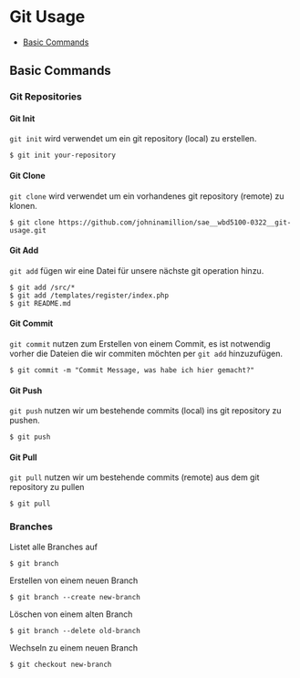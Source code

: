 # Git Usage

* [Basic Commands](#basic-commands)

## Basic Commands

### Git Repositories

#### Git Init
`git init` wird verwendet um ein git repository (local) zu erstellen.

```shell
$ git init your-repository
```

#### Git Clone
`git clone` wird verwendet um ein vorhandenes git repository (remote) zu klonen.

```shell
$ git clone https://github.com/johninamillion/sae__wbd5100-0322__git-usage.git
```

#### Git Add
`git add` fügen wir eine Datei für unsere nächste git operation hinzu.

```shell
$ git add /src/*
$ git add /templates/register/index.php
$ git README.md
```

#### Git Commit
`git commit` nutzen zum Erstellen von einem Commit, es ist notwendig vorher die Dateien die wir commiten möchten per `git add` hinzuzufügen.

```shell
$ git commit -m "Commit Message, was habe ich hier gemacht?"
```

#### Git Push
`git push` nutzen wir um bestehende commits (local) ins git repository zu pushen.

```shell
$ git push
```

#### Git Pull
`git pull` nutzen wir um bestehende commits (remote) aus dem git repository zu pullen

```shell
$ git pull
```

### Branches

Listet alle Branches auf
```shell
$ git branch
```

Erstellen von einem neuen Branch
```shell
$ git branch --create new-branch
```

Löschen von einem alten Branch
```shell
$ git branch --delete old-branch
```

Wechseln zu einem neuen Branch
```shell
$ git checkout new-branch
```
